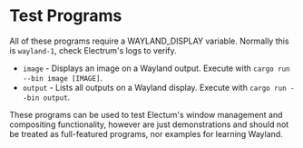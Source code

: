 # Test Programs

All of these programs require a WAYLAND_DISPLAY variable. Normally this is `wayland-1`, check Electrum's logs to verify.

- `image` - Displays an image on a Wayland output. Execute with `cargo run --bin image [IMAGE]`.
- `output` - Lists all outputs on a Wayland display. Execute with `cargo run --bin output`.

These programs can be used to test Electum's window management and compositing functionality, however are just demonstrations and should not be treated as full-featured programs, nor examples for learning Wayland.